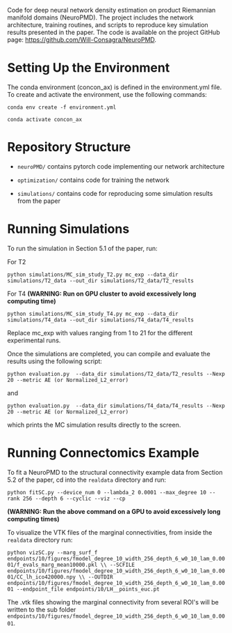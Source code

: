 Code for deep neural network density estimation on product Riemannian manifold domains (NeuroPMD). 
The project includes the network architecture, training routines, and scripts to reproduce key simulation results presented in the paper. 
The code is available on the project GitHub page: https://github.com/Will-Consagra/NeuroPMD.

# Setting Up the Environment

The conda environment (concon_ax) is defined in the environment.yml file. To create and activate the environment, use the following commands:

`conda env create -f environment.yml` 

`conda activate concon_ax`

# Repository Structure

- `neuroPMD/` contains pytorch code implementing our network architecture

- `optimization/` contains code for training the network 

- `simulations/` contains code for reproducing some simulation results from the paper 

# Running Simulations

To run the simulation in Section 5.1 of the paper, run:

For T2

`python simulations/MC_sim_study_T2.py mc_exp --data_dir simulations/T2_data --out_dir simulations/T2_data/T2_results`

For T4 **(WARNING: Run on GPU cluster to avoid excessively long computing time)**

`python simulations/MC_sim_study_T4.py mc_exp --data_dir simulations/T4_data --out_dir simulations/T4_data/T4_results`

Replace mc_exp with values ranging from 1 to 21 for the different experimental runs.

Once the simulations are completed, you can compile and evaluate the results using the following script:

`python evaluation.py  --data_dir simulations/T2_data/T2_results --Nexp 20 --metric AE (or Normalized_L2_error)`

and 

`python evaluation.py  --data_dir simulations/T4_data/T4_results --Nexp 20 --metric AE (or Normalized_L2_error)`

which prints the MC simulation results directly to the screen. 

# Running Connectomics Example 

To fit a NeuroPMD to the structural connectivity example data from Section 5.2 of the paper, cd into the `realdata` directory and run: 

`python fitSC.py --device_num 0 --lambda_2 0.0001 --max_degree 10 --rank 256 --depth 6 --cyclic --viz --cp`

**(WARNING: Run the above command on a GPU to avoid excessively long computing times)**

To visualize the VTK files of the marginal connectivities, from inside the `realdata` directory run: 

`python vizSC.py --marg_surf_f endpoints/10/figures/fmodel_degree_10_width_256_depth_6_w0_10_lam_0.0001/f_evals_marg_mean10000.pkl \\
				--SCFILE endpoints/10/figures/fmodel_degree_10_width_256_depth_6_w0_10_lam_0.0001/CC_lh_ico420000.npy \\
				--OUTDIR endpoints/10/figures/fmodel_degree_10_width_256_depth_6_w0_10_lam_0.0001
				--endpoint_file endpoints/10/LH__points_euc.pt
`

The .vtk files showing the marginal connectivity from several ROI's will be written to the sub folder `endpoints/10/figures/fmodel_degree_10_width_256_depth_6_w0_10_lam_0.0001`.

